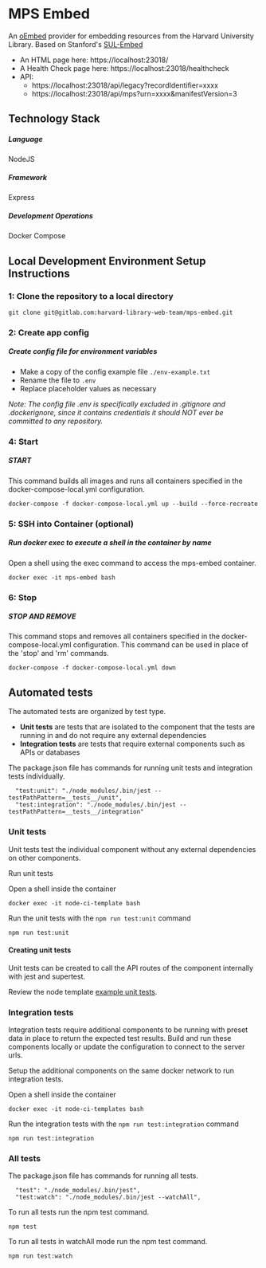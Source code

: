 # MPS Embed

An [oEmbed](http://oembed.com/) provider for embedding resources from the Harvard University Library. Based on Stanford's [SUL-Embed](https://github.com/sul-dlss/sul-embed)

* An HTML page here: https://localhost:23018/
* A Health Check page here: https://localhost:23018/healthcheck
* API:
  * https://localhost:23018/api/legacy?recordIdentifier=xxxx
  * https://localhost:23018/api/mps?urn=xxxx&manifestVersion=3

## Technology Stack
##### Language
NodeJS

##### Framework
Express

##### Development Operations
Docker Compose

## Local Development Environment Setup Instructions

### 1: Clone the repository to a local directory
```git clone git@gitlab.com:harvard-library-web-team/mps-embed.git```

### 2: Create app config

##### Create config file for environment variables
- Make a copy of the config example file `./env-example.txt`
- Rename the file to `.env`
- Replace placeholder values as necessary

*Note: The config file .env is specifically excluded in .gitignore and .dockerignore, since it contains credentials it should NOT ever be committed to any repository.*

### 4: Start

##### START

This command builds all images and runs all containers specified in the docker-compose-local.yml configuration.

```
docker-compose -f docker-compose-local.yml up --build --force-recreate
```

### 5: SSH into Container (optional)

##### Run docker exec to execute a shell in the container by name

Open a shell using the exec command to access the mps-embed container.

```
docker exec -it mps-embed bash
```

### 6: Stop

##### STOP AND REMOVE

This command stops and removes all containers specified in the docker-compose-local.yml configuration. This command can be used in place of the 'stop' and 'rm' commands.

```
docker-compose -f docker-compose-local.yml down
```

## Automated tests

The automated tests are organized by test type.
* **Unit tests** are tests that are isolated to the component that the tests are running in and do not require any external dependencies
* **Integration tests** are tests that require external components such as APIs or databases

The package.json file has commands for running unit tests and integration tests individually.

```
  "test:unit": "./node_modules/.bin/jest --testPathPattern=__tests__/unit",
  "test:integration": "./node_modules/.bin/jest --testPathPattern=__tests__/integration"
```

### Unit tests

Unit tests test the individual component without any external dependencies on other components.

Run unit tests

Open a shell inside the container

```
docker exec -it node-ci-template bash
```

Run the unit tests with the `npm run test:unit` command

```
npm run test:unit
```

#### Creating unit tests

Unit tests can be created to call the API routes of the component internally with jest and supertest.

Review the node template [example unit tests](https://github.huit.harvard.edu/LTS/node-ci-template/blob/main/__tests__/unit/api.test.js).

### Integration tests

Integration tests require additional components to be running with preset data in place to return the expected test results. Build and run these components locally or update the configuration to connect to the server urls.

Setup the additional components on the same docker network to run integration tests.

Open a shell inside the container

```
docker exec -it node-ci-templates bash
```

Run the integration tests with the `npm run test:integration` command

```
npm run test:integration
```

### All tests

The package.json file has commands for running all tests.

```
  "test": "./node_modules/.bin/jest",
  "test:watch": "./node_modules/.bin/jest --watchAll",
```

To run all tests run the npm test command.

```
npm test
```

To run all tests in watchAll mode run the npm test command.

```
npm run test:watch
```
